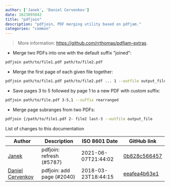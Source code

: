 ```yaml
---
author: ['Janek', 'Daniel Cervenkov']
date: 1623095042
title: "pdfjoin"
description: "pdfjoin, PDF merging utility based on pdfjam."
categories: "common"
---
```

> More information: <https://github.com/rrthomas/pdfjam-extras>.

- Merge two PDFs into one with the default suffix "joined":

```bash
pdfjoin path/to/file1.pdf path/to/file2.pdf
```

- Merge the first page of each given file together:

```bash
pdfjoin path/to/file1.pdf path/to/file2.pdf ... 1 --outfile output_file
```

- Save pages 3 to 5 followed by page 1 to a new PDF with custom suffix:

```bash
pdfjoin path/to/file.pdf 3-5,1 --suffix rearranged
```

- Merge page subranges from two PDFs:

```bash
pdfjoin {/path/to/file1.pdf 2- file2 last-3 --outfile output_file
```
List of changes to this documentation


Author | Description | ISO 8601 Date | GitHub link
------|-----|-----|-----
[Janek](mailto:27jf@pm.me) | pdfjoin: refresh (#5787) | 2021-06-07T21:44:02 | [0b828c566457](https://github.com/tldr-pages/tldr/commit/0b828c5664578bea5d7875b5bc580d75115ea389)
[Daniel Cervenkov](mailto:d.cervenkov@gmail.com) | pdfjoin: add page (#2040) | 2018-03-23T18:44:15 | [eeafea4b63e1](https://github.com/tldr-pages/tldr/commit/eeafea4b63e151e30e8e0c68ae041a8cf714be76)

